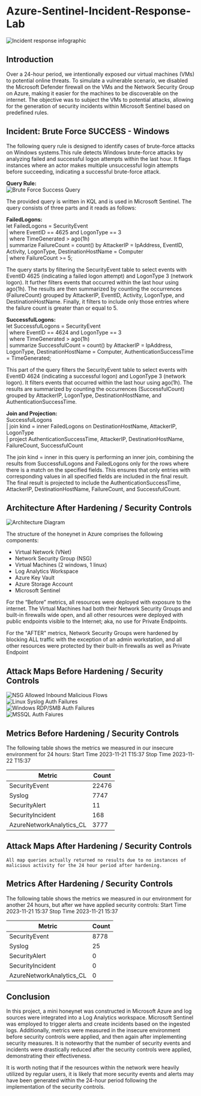 # Azure-Sentinel-Incident-Response-Lab
![Incident response infographic](https://github.com/TherealvictorIT/Azure-Sentinel-Incident-Response-Lab/assets/125538763/8e11b5bb-dfa0-475a-a890-f28e574a6722)


## Introduction

Over a 24-hour period, we intentionally exposed our virtual machines (VMs) to potential online threats. To simulate a vulnerable scenario, we disabled the Microsoft Defender firewall on the VMs and the Network Security Group on Azure, making it easier for the machines to be discoverable on the internet. The objective was to subject the VMs to potential attacks, allowing for the generation of security incidents within Microsoft Sentinel based on predefined rules. 

## Incident: Brute Force SUCCESS - Windows 
The following query rule is designed to identify cases of brute-force attacks on Windows systems.This rule detects Windows brute-force attacks by analyzing failed and successful logon attempts within the last hour. It flags instances where an actor makes multiple unsuccessful login attempts before succeeding, indicating a successful brute-force attack.   

**Query Rule:**  
![Brute Force Success Query](https://github.com/TherealvictorIT/Azure-Sentinel-Incident-Response-Lab/assets/125538763/78c43a55-dc07-4694-be7d-dfa2a038d271)

The provided query is written in KQL and is used in Microsoft Sentinel. The query consists of three parts and it reads as follows:

**FailedLogons:**    
let FailedLogons = SecurityEvent  
| where EventID == 4625 and LogonType == 3  
| where TimeGenerated > ago(1h)  
| summarize FailureCount = count() by AttackerIP = IpAddress, EventID, Activity, LogonType, DestinationHostName = Computer  
| where FailureCount >= 5;  

The query starts by filtering the SecurityEvent table to select events with EventID 4625 (indicating a failed logon attempt) and LogonType 3 (network logon).
It further filters events that occurred within the last hour using ago(1h).
The results are then summarized by counting the occurrences (FailureCount) grouped by AttackerIP, EventID, Activity, LogonType, and DestinationHostName.
Finally, it filters to include only those entries where the failure count is greater than or equal to 5.

**SuccessfulLogons:**    
let SuccessfulLogons = SecurityEvent  
| where EventID == 4624 and LogonType == 3  
| where TimeGenerated > ago(1h)  
| summarize SuccessfulCount = count() by AttackerIP = IpAddress, LogonType, DestinationHostName = Computer, AuthenticationSuccessTime = TimeGenerated;  

This part of the query filters the SecurityEvent table to select events with EventID 4624 (indicating a successful logon) and LogonType 3 (network logon).
It filters events that occurred within the last hour using ago(1h).
The results are summarized by counting the occurrences (SuccessfulCount) grouped by AttackerIP, LogonType, DestinationHostName, and AuthenticationSuccessTime.

**Join and Projection:**    
SuccessfulLogons  
| join kind = inner FailedLogons on DestinationHostName, AttackerIP, LogonType  
| project AuthenticationSuccessTime, AttackerIP, DestinationHostName, FailureCount, SuccessfulCount  

The join kind = inner in this query is performing an inner join, combining the results from SuccessfulLogons and FailedLogons only for the rows where there is a match on the specified fields. This ensures that only entries with corresponding values in all specified fields are included in the final result. The final result is projected to include the AuthenticationSuccessTime, AttackerIP, DestinationHostName, FailureCount, and SuccessfulCount.


## Architecture After Hardening / Security Controls
![Architecture Diagram](https://github.com/TherealvictorIT/Azure-Sentinel-Honey-net-Lab-/assets/125538763/97899627-2aed-4629-84ab-03ea88a1def0">)

The structure of the honeynet in Azure comprises the following components:

- Virtual Network (VNet)
- Network Security Group (NSG)
- Virtual Machines (2 windows, 1 linux)
- Log Analytics Workspace
- Azure Key Vault
- Azure Storage Account
- Microsoft Sentinel

For the “Before” metrics, all resources were deployed with exposure to the internet. The Virtual Machines had both their Network Security Groups and built-in firewalls wide open, and all other resources were deployed with public endpoints visible to the Internet; aka, no use for Private Endpoints.  

For the "AFTER" metrics, Network Security Groups were hardened by blocking ALL traffic with the exception of an admin workstation, and all other resources were protected by their built-in firewalls as well as Private Endpoint  


## Attack Maps Before Hardening / Security Controls
![NSG Allowed Inbound Malicious Flows](https://github.com/TherealvictorIT/Azure-Sentinel-Honey-net-Lab-/assets/125538763/c58454a2-5887-43c7-9e92-f6fb0f012f03)<br>
![Linux Syslog Auth Failures](https://github.com/TherealvictorIT/Azure-Sentinel-Honey-net-Lab-/assets/125538763/3594d3bd-9b1c-4796-8572-b9854a04ecfb)<br>
![Windows RDP/SMB Auth Failures](https://github.com/TherealvictorIT/Azure-Sentinel-Honey-net-Lab-/assets/125538763/0187de7a-0249-411c-ba4c-ac235f168848)<br>
![MSSQL Auth Faiures](https://github.com/TherealvictorIT/Azure-Sentinel-Honey-net-Lab-/assets/125538763/1420d52c-54d1-4d20-beac-14bc3c0f3957)<br> 


## Metrics Before Hardening / Security Controls

The following table shows the metrics we measured in our insecure environment for 24 hours:
Start Time 2023-11-21 T15:37
Stop Time 2023-11-22 T15:37

| Metric                   | Count
| ------------------------ | -----
| SecurityEvent            | 22476
| Syslog                   | 7747
| SecurityAlert            | 11
| SecurityIncident         | 168
| AzureNetworkAnalytics_CL | 3777

## Attack Maps After Hardening / Security Controls

```All map queries actually returned no results due to no instances of malicious activity for the 24 hour period after hardening.```

## Metrics After Hardening / Security Controls

The following table shows the metrics we measured in our environment for another 24 hours, but after we have applied security controls:
Start Time 2023-11-21 15:37
Stop Time	2023-11-21 15:37

| Metric                   | Count
| ------------------------ | -----
| SecurityEvent            | 8778
| Syslog                   | 25
| SecurityAlert            | 0
| SecurityIncident         | 0
| AzureNetworkAnalytics_CL | 0

## Conclusion

In this project, a mini honeynet was constructed in Microsoft Azure and log sources were integrated into a Log Analytics workspace. Microsoft Sentinel was employed to trigger alerts and create incidents based on the ingested logs. Additionally, metrics were measured in the insecure environment before security controls were applied, and then again after implementing security measures. It is noteworthy that the number of security events and incidents were drastically reduced after the security controls were applied, demonstrating their effectiveness.

It is worth noting that if the resources within the network were heavily utilized by regular users, it is likely that more security events and alerts may have been generated within the 24-hour period following the implementation of the security controls.
